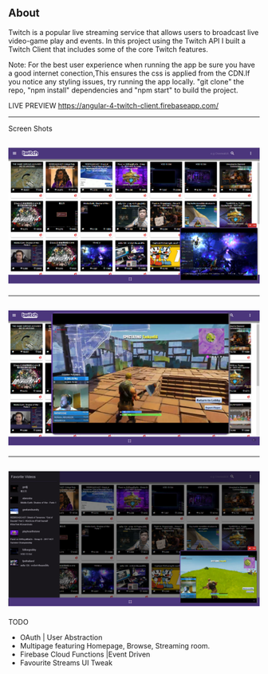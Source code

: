 About
-----------
Twitch is a popular live streaming service that allows users to broadcast live video-game play and events. In this project
using the Twitch API I built a Twitch Client that includes some of the core Twitch features.

Note: For the best user experience when running the app be sure you have a good internet conection,This ensures the css is applied from the CDN.If you notice any styling issues, try running the app locally. "git clone" the repo, "npm install" dependencies and "npm start" to build the project.

LIVE PREVIEW 
https://angular-4-twitch-client.firebaseapp.com/

------------------------------------------

Screen Shots

![Image](https://github.com/zimejin/Angular-4.0_Twitch-Client/blob/master/twitclihmsrn.png?raw=true)
-------------------------
------------------------
![Image](https://github.com/zimejin/Angular-4.0_Twitch-Client/blob/master/twtfulsrn.png?raw=true)
-------------------------
---------------------
![Image](https://github.com/zimejin/Angular-4.0_Twitch-Client/blob/master/twtfvlistsrn.png?raw=true)
-----------------------------------------------------------------------------------------------------------------------------------
TODO
* OAuth | User Abstraction
* Multipage featuring Homepage, Browse, Streaming room.
* Firebase Cloud Functions |Event Driven 
* Favourite Streams UI Tweak 
